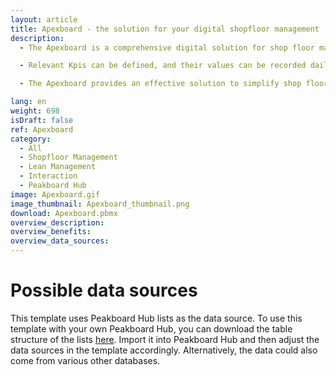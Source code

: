```yaml
---
layout: article
title: Apexboard - the solution for your digital shopfloor management
description: 
  - The Apexboard is a comprehensive digital solution for shop floor management based on the principles of lean management. With this template, companies can efficiently capture and monitor production metrics. It enables the easy and clear recording of daily SQCDP values (Safety, Quality, Cost, Delivery, People), which are crucial for the success of lean initiatives.

  - Relevant Kpis can be defined, and their values can be recorded daily by shift and department. In case of deviations, measures can be created immediately and managed on a clearly structured Kanban board. The progress of individual actions is documented in an intuitive timeline view. The Apexboard also includes an integrated web browser, allowing access to other company online tools. With its analysis and reporting functions, the collected data can be thoroughly analyzed and visualized to make informed decisions in shop floor management.

  - The Apexboard provides an effective solution to simplify shop floor management and continuously improve production processes. Download the template now for free.

lang: en
weight: 698
isDraft: false
ref: Apexboard
category:
  - All
  - Shopfloor Management
  - Lean Management
  - Interaction
  - Peakboard Hub
image: Apexboard.gif
image_thumbnail: Apexboard_thumbnail.png
download: Apexboard.pbmx
overview_description:
overview_benefits:
overview_data_sources:
---
```

# Possible data sources
This template uses Peakboard Hub lists as the data source. To use this template with your own Peakboard Hub, you can download the table structure of the lists <a href="Apexboard_Hub_Lists_EN.zip" class="inline" download>here</a>. Import it into Peakboard Hub and then adjust the data sources in the template accordingly. Alternatively, the data could also come from various other databases.
